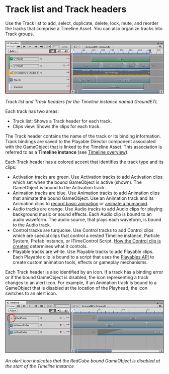 # Track list and Track headers

Use the Track list to add, select, duplicate, delete, lock, mute, and reorder the tracks that comprise a Timeline Asset. You can also organize tracks into Track groups.

![Track list and Track headers for the Timeline instance named GroundETL](images/timeline_track_list.png)

_Track list and Track headers for the Timeline instance named GroundETL_

Each track has two areas:

* Track list: Shows a Track header for each track.
* Clips view: Shows the clips for each track.

The Track header contains the name of the track or its binding information. Track bindings are saved to the Playable Director component associated with the GameObject that is linked to the Timeline Asset. This association is referred to as a **Timeline instance** (see [Timeline overview](tl_about.md)).

Each Track header has a colored accent that identifies the track type and its clips:

* Activation tracks are green. Use Activation tracks to add Activation clips which set when the bound GameObject is active (shown). The GameObject is bound to the Activation track.
* Animation tracks are blue. Use Animation tracks to add Animation clips that animate the bound GameObject. Use an Animation track and its Animation clips to [record basic animation](wf_rec_anim.md) or [animate a humanoid](wf_char_anim.md).
* Audio tracks are orange. Use Audio tracks to add Audio clips for playing background music or sound effects. Each Audio clip is bound to an audio waveform. The audio source, that plays each waveform, is bound to the Audio track.
* Control tracks are turquoise. Use Control tracks to add Control clips which are special clips that control a nested Timeline instance, Particle System, Prefab instance, or ITimeControl Script. [How the Control clip is created](insp_clp_ctrl_com.md) determines what it controls.
* Playable tracks are white. Use Playable tracks to add Playable clips. Each Playable clip is bound to a script that uses the [Playables API](https://docs.unity3d.com/Manual/Playables.html) to create custom animation tools, effects or gameplay mechanisms.

Each Track header is also identified by an icon. If a track has a binding error or if the bound GameObject is disabled, the icon representing a track changes to an alert icon. For example, if an Animation track is bound to a GameObject that is disabled at the location of the Playhead, the icon switches to an alert icon.

![An alert icon indicates that the RedCube bound GameObject is disabled at the start of the Timeline instance](images/timeline_track_alert_icon.png)

_An alert icon indicates that the RedCube bound GameObject is disabled at the start of the Timeline instance_
